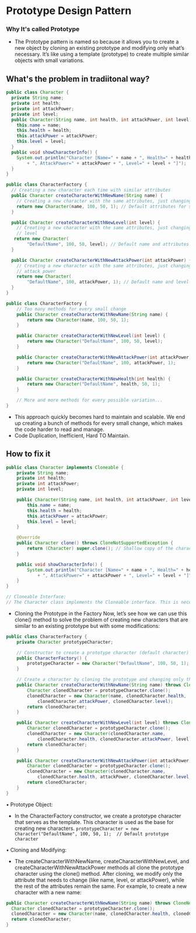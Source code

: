 # Prototype Design Pattern


### Why It's called Prototype
- The Prototype pattern is named so because it allows you to create a new object by cloning an existing prototype and modifying only what’s necessary.
It’s like using a template (prototype) to create multiple similar objects with small variations.

## What's the problem in tradiitonal way?

```Java
public class Character {
  private String name;
  private int health;
  private int attackPower;
  private int level;
  public Character(String name, int health, int attackPower, int level) {
    this.name = name;
    this.health = health;
    this.attackPower = attackPower;
    this.level = level;
  }
  public void showCharacterInfo() {
    System.out.println("Character [Name=" + name + ", Health=" + health
        + ", AttackPower=" + attackPower + ", Level=" + level + "]");
  }
}

public class CharacterFactory {
  // Creating a new character each time with similar attributes
  public Character createCharacterWithNewName(String name) {
    // Creating a new character with the same attributes, just changing the name
    return new Character(name, 100, 50, 1); // Default attributes for simplicity
  }

  public Character createCharacterWithNewLevel(int level) {
    // Creating a new character with the same attributes, just changing the
    // level
   return new Character(
        "DefaultName", 100, 50, level); // Default name and attributes
  }

  public Character createCharacterWithNewAttackPower(int attackPower) {
    // Creating a new character with the same attributes, just changing the
    // attack power
    return new Character(
        "DefaultName", 100, attackPower, 1); // Default name and level
  }
}

public class CharacterFactory {
    // Too many methods for every small change
    public Character createCharacterWithNewName(String name) {
        return new Character(name, 100, 50, 1);
    }

    public Character createCharacterWithNewLevel(int level) {
        return new Character("DefaultName", 100, 50, level);
    }

    public Character createCharacterWithNewAttackPower(int attackPower) {
        return new Character("DefaultName", 100, attackPower, 1);
    }

    public Character createCharacterWithNewHealth(int health) {
        return new Character("DefaultName", health, 50, 1);
    }

    // More and more methods for every possible variation...
}

```

- This approach quickly becomes hard to maintain and scalable. We end up creating a bunch of methods for every small change, which makes the code harder to read and manage.
- Code Duplication, Inefficient, Hard TO Maintain.


## How to fix it

```Java
public class Character implements Cloneable {
    private String name;
    private int health;
    private int attackPower;
    private int level;

    public Character(String name, int health, int attackPower, int level) {
        this.name = name;
        this.health = health;
        this.attackPower = attackPower;
        this.level = level;
    }

    @Override
    public Character clone() throws CloneNotSupportedException {
        return (Character) super.clone(); // Shallow copy of the character object
    }

    public void showCharacterInfo() {
        System.out.println("Character [Name=" + name + ", Health=" + health
            + ", AttackPower=" + attackPower + ", Level=" + level + "]");
    }
}

// Cloneable Interface:
// The Character class implements the Cloneable interface. This is necessary because Java’s Object class provides a clone() method that can be used to clone objects, but this method only works if the class explicitly implements Cloneable.
```
- Cloning the Prototype in the Factory
  Now, let’s see how we can use this clone() method to solve the problem of creating new characters that are similar to an existing prototype but with some modifications:

```Java
public class CharacterFactory {
    private Character prototypeCharacter;

    // Constructor to create a prototype character (default character)
    public CharacterFactory() {
        prototypeCharacter = new Character("DefaultName", 100, 50, 1); // Default prototype character
    }

    // Create a character by cloning the prototype and changing only the required attributes
    public Character createCharacterWithNewName(String name) throws CloneNotSupportedException {
        Character clonedCharacter = prototypeCharacter.clone();
        clonedCharacter = new Character(name, clonedCharacter.health,
            clonedCharacter.attackPower, clonedCharacter.level);
        return clonedCharacter;
    }

    public Character createCharacterWithNewLevel(int level) throws CloneNotSupportedException {
        Character clonedCharacter = prototypeCharacter.clone();
        clonedCharacter = new Character(clonedCharacter.name,
            clonedCharacter.health, clonedCharacter.attackPower, level);
        return clonedCharacter;
    }

    public Character createCharacterWithNewAttackPower(int attackPower) throws CloneNotSupportedException {
        Character clonedCharacter = prototypeCharacter.clone();
        clonedCharacter = new Character(clonedCharacter.name,
            clonedCharacter.health, attackPower, clonedCharacter.level);
        return clonedCharacter;
    }
}
```

• Prototype Object:
 - In the CharacterFactory constructor, we create a prototype character that serves as the template. This character is used as the base for creating new characters.
```prototypeCharacter = new Character("DefaultName", 100, 50, 1);  // Default prototype character```

• Cloning and Modifying:
- The createCharacterWithNewName, createCharacterWithNewLevel, and createCharacterWithNewAttackPower methods all clone the prototype character using the clone() method. After cloning, we modify only the attribute that needs to change (like name, level, or attackPower), while the rest of the attributes remain the same.
For example, to create a new character with a new name:
```Java
public Character createCharacterWithNewName(String name) throws CloneNotSupportedException {
  Character clonedCharacter = prototypeCharacter.clone();
  clonedCharacter = new Character(name, clonedCharacter.health, clonedCharacter.attackPower, clonedCharacter.level);
  return clonedCharacter;
}
```






